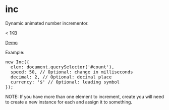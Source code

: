 # inc
Dynamic animated number incrementor.

<p>&#60; 1KB</p>
<p><a href="http://codepen.io/clearwavedesigns/pen/fFuKH" target="_blank">Demo</a></p>
<p>Example:</p>
<pre>
new Inc({
  elem: document.querySelector('#count'),
  speed: 50, // Optional: change in milliseconds
  decimal: 2, // Optional: decimal place
  currency: '$' // Optional: leading symbol
});
</pre>

<p>NOTE: If you have more than one element to increment, create you will need to create a new instance for each and assign it to something.</p>
